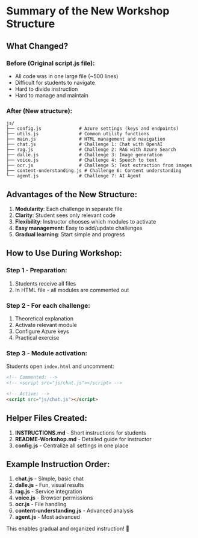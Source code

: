 # Summary of the New Workshop Structure

## What Changed?

### Before (Original script.js file):
- All code was in one large file (~500 lines)
- Difficult for students to navigate
- Hard to divide instruction
- Hard to manage and maintain

### After (New structure):
```
js/
├── config.js              # Azure settings (keys and endpoints)
├── utils.js               # Common utility functions
├── main.js                # HTML management and navigation
├── chat.js                # Challenge 1: Chat with OpenAI
├── rag.js                 # Challenge 2: RAG with Azure Search
├── dalle.js               # Challenge 3: Image generation
├── voice.js               # Challenge 4: Speech to text
├── ocr.js                 # Challenge 5: Text extraction from images
├── content-understanding.js # Challenge 6: Content understanding
└── agent.js               # Challenge 7: AI Agent
```

## Advantages of the New Structure:

1. **Modularity**: Each challenge in separate file
2. **Clarity**: Student sees only relevant code
3. **Flexibility**: Instructor chooses which modules to activate
4. **Easy management**: Easy to add/update challenges
5. **Gradual learning**: Start simple and progress

## How to Use During Workshop:

### Step 1 - Preparation:
1. Students receive all files
2. In HTML file - all modules are commented out

### Step 2 - For each challenge:
1. Theoretical explanation
2. Activate relevant module
3. Configure Azure keys
4. Practical exercise

### Step 3 - Module activation:
Students open `index.html` and uncomment:
```html
<!-- Commented: -->
<!-- <script src="js/chat.js"></script> -->

<!-- Active: -->
<script src="js/chat.js"></script>
```

## Helper Files Created:

1. **INSTRUCTIONS.md** - Short instructions for students
2. **README-Workshop.md** - Detailed guide for instructor
3. **config.js** - Centralize all settings in one place

## Example Instruction Order:

1. **chat.js** - Simple, basic chat
2. **dalle.js** - Fun, visual results  
3. **rag.js** - Service integration
4. **voice.js** - Browser permissions
5. **ocr.js** - File handling
6. **content-understanding.js** - Advanced analysis
7. **agent.js** - Most advanced

This enables gradual and organized instruction! 🎯
